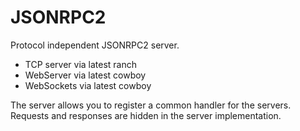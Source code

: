 # JSONRPC2

Protocol independent JSONRPC2 server.
- TCP server via latest ranch
- WebServer via latest cowboy
- WebSockets via latest cowboy

The server allows you to register a common handler for the servers. Requests and responses are hidden in the server implementation.